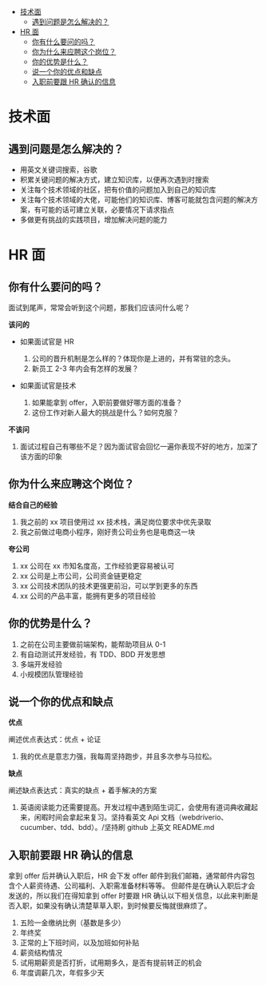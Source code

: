 <!--
 * @Date: 2021-06-16 17:22:48
 * @LastEditors: wenfujie
 * @LastEditTime: 2021-08-14 10:23:11
-->

- [技术面](#技术面)
  - [遇到问题是怎么解决的？](#遇到问题是怎么解决的)
- [HR 面](#hr-面)
  - [你有什么要问的吗？](#你有什么要问的吗)
  - [你为什么来应聘这个岗位？](#你为什么来应聘这个岗位)
  - [你的优势是什么？](#你的优势是什么)
  - [说一个你的优点和缺点](#说一个你的优点和缺点)
  - [入职前要跟 HR 确认的信息](#入职前要跟-hr-确认的信息)

# 技术面

## 遇到问题是怎么解决的？

- 用英文关键词搜索，谷歌
- 积累关键问题的解决方式，建立知识库，以便再次遇到时搜索
- 关注每个技术领域的社区，把有价值的问题加入到自己的知识库
- 关注每个技术领域的大佬，可能他们的知识库、博客可能就包含问题的解决方案，有可能的话可建立关联，必要情况下请求指点
- 多做更有挑战的实践项目，增加解决问题的能力

# HR 面

## 你有什么要问的吗？

面试到尾声，常常会听到这个问题，那我们应该问什么呢？

**该问的**

- 如果面试官是 HR

  1. 公司的晋升机制是怎么样的？体现你是上进的，并有常驻的念头。
  2. 新员工 2-3 年内会有怎样的发展？

- 如果面试官是技术
  1. 如果能拿到 offer，入职前要做好哪方面的准备？
  2. 这份工作对新人最大的挑战是什么？如何克服？

**不该问**

1. 面试过程自己有哪些不足？因为面试官会回忆一遍你表现不好的地方，加深了该方面的印象

## 你为什么来应聘这个岗位？

**结合自己的经验**

1. 我之前的 xx 项目使用过 xx 技术栈，满足岗位要求中优先录取
2. 我之前做过电商小程序，刚好贵公司业务也是电商这一块

**夸公司**

1. xx 公司在 xx 市知名度高，工作经验更容易被认可
2. xx 公司是上市公司，公司资金链更稳定
3. xx 公司技术团队的技术更强更前沿，可以学到更多的东西
4. xx 公司的产品丰富，能拥有更多的项目经验

## 你的优势是什么？

1. 之前在公司主要做前端架构，能帮助项目从 0-1
2. 有自动测试开发经验，有 TDD、BDD 开发思想
3. 多端开发经验
4. 小规模团队管理经验

## 说一个你的优点和缺点

**优点**

阐述优点表达式：优点 + 论证

1. 我的优点是意志力强，我每周坚持跑步，并且多次参与马拉松。

**缺点**

阐述缺点表达式：真实的缺点 + 着手解决的方案

1. 英语阅读能力还需要提高。开发过程中遇到陌生词汇，会使用有道词典收藏起来，闲暇时间会拿起来复习。坚持看英文 Api 文档（webdriverio、cucumber、tdd、bdd）。/坚持刷 github 上英文 README.md

## 入职前要跟 HR 确认的信息

拿到 offer 后并确认入职后，HR 会下发 offer 邮件到我们邮箱，通常邮件内容包含个人薪资待遇、公司福利、入职需准备材料等等。
但邮件是在确认入职后才会发送的，所以我们在得知拿到 offer 时要跟 HR 确认以下相关信息，以此来判断是否入职，如果没有确认清楚草草入职，到时候要反悔就很麻烦了。

1. 五险一金缴纳比例（基数是多少）
2. 年终奖
3. 正常的上下班时间，以及加班如何补贴
4. 薪资结构情况
5. 试用期薪资是否打折，试用期多久，是否有提前转正的机会
6. 年度调薪几次，年假多少天
